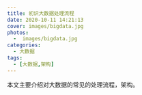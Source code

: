 ```yaml
---
title: 初识大数据处理流程
date: 2020-10-11 14:21:13
cover: images/bigdata.jpg
photos: 
  -  images/bigdata.jpg
categories: 
  - 大数据
tags: 
  - [大数据,架构]
---
```


本文主要介绍对大数据的常见的处理流程，架构。
<!--more -->